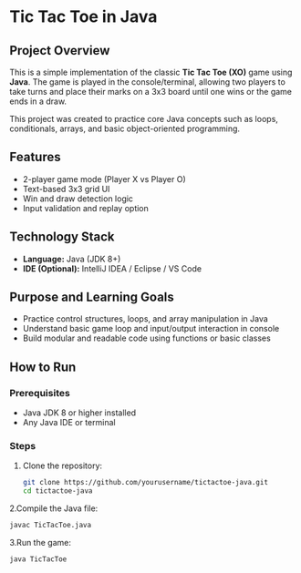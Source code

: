 # Tic Tac Toe in Java

## Project Overview
This is a simple implementation of the classic **Tic Tac Toe (XO)** game using **Java**. The game is played in the console/terminal, allowing two players to take turns and place their marks on a 3x3 board until one wins or the game ends in a draw.

This project was created to practice core Java concepts such as loops, conditionals, arrays, and basic object-oriented programming.

## Features
- 2-player game mode (Player X vs Player O)
- Text-based 3x3 grid UI
- Win and draw detection logic
- Input validation and replay option

## Technology Stack
- **Language:** Java (JDK 8+)
- **IDE (Optional):** IntelliJ IDEA / Eclipse / VS Code

## Purpose and Learning Goals
- Practice control structures, loops, and array manipulation in Java
- Understand basic game loop and input/output interaction in console
- Build modular and readable code using functions or basic classes

## How to Run

### Prerequisites
- Java JDK 8 or higher installed
- Any Java IDE or terminal

### Steps

1. Clone the repository:
   ```bash
   git clone https://github.com/yourusername/tictactoe-java.git
   cd tictactoe-java
   ```
2.Compile the Java file:
   ```bash
   javac TicTacToe.java
   ```
3.Run the game:
   ```bash
   java TicTacToe
   ```
